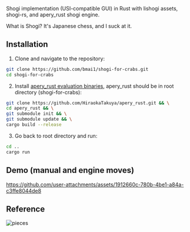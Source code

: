 Shogi implementation (USI-compatible GUI) in Rust with lishogi assets, shogi-rs, and apery_rust shogi engine. 

What is Shogi? It's Japanese chess, and I suck at it.

## Installation

1. Clone and navigate to the repository:
```bash
git clone https://github.com/bmai1/shogi-for-crabs.git
cd shogi-for-crabs
```

2. Install [apery_rust evaluation binaries](https://github.com/HiraokaTakuya/apery_rust), apery_rust should be in root directory (shogi-for-crabs):
```bash
git clone https://github.com/HiraokaTakuya/apery_rust.git && \
cd apery_rust && \
git submodule init && \
git submodule update && \
cargo build --release
```

3. Go back to root directory and run:
```bash
cd ..
cargo run
```

## Demo (manual and engine moves)

https://github.com/user-attachments/assets/1912660c-780b-4be1-a84a-c3ffe8044de8

## Reference

![pieces](/reference/moves.png)



